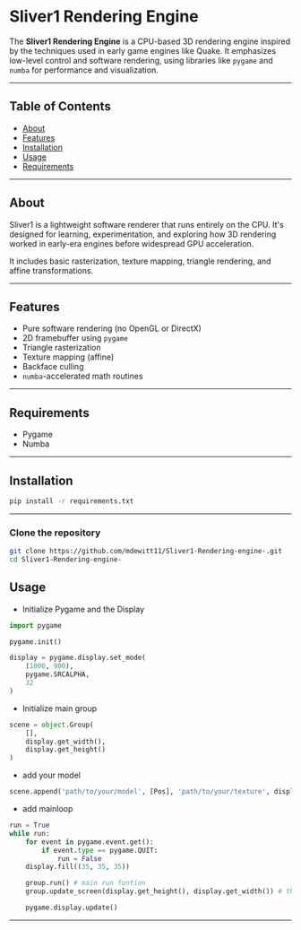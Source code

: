 # Sliver1 Rendering Engine

The **Sliver1 Rendering Engine** is a CPU-based 3D rendering engine inspired by the techniques used in early game engines like Quake. It emphasizes low-level control and software rendering, using libraries like `pygame` and `numba` for performance and visualization.

---

## Table of Contents

- [About](#about)
- [Features](#features)
- [Installation](#installation)
- [Usage](#usage)
- [Requirements](#requirements)

---

## About

Sliver1 is a lightweight software renderer that runs entirely on the CPU. It's designed for learning, experimentation, and exploring how 3D rendering worked in early-era engines before widespread GPU acceleration.

It includes basic rasterization, texture mapping, triangle rendering, and affine transformations.

---

## Features

- Pure software rendering (no OpenGL or DirectX)
- 2D framebuffer using `pygame`
- Triangle rasterization
- Texture mapping (affine)
- Backface culling
- `numba`-accelerated math routines

---
## Requirements

- Pygame
- Numba

---

## Installation

```bash
pip install -r requirements.txt
```

---
### Clone the repository

```bash
git clone https://github.com/mdewitt11/Sliver1-Rendering-engine-.git
cd Sliver1-Rendering-engine-
```

## Usage

- Initialize Pygame and the Display
```python
import pygame

pygame.init()

display = pygame.display.set_mode(
    (1000, 900),
    pygame.SRCALPHA,
    32
)
```

- Initialize main group
```python
scene = object.Group(
    [],
    display.get_width(),
    display.get_height()
)
```

- add your model
```python
scene.append('path/to/your/model', [Pos], 'path/to/your/texture', display)
```

- add mainloop
```python
run = True
while run:
    for event in pygame.event.get():
        if event.type == pygame.QUIT:
            run = False
    display.fill((35, 35, 35))

    group.run() # main run funtion
    group.update_screen(display.get_height(), display.get_width()) # this is use to correct the warping when the screen is resized

    pygame.display.update()
```
---
